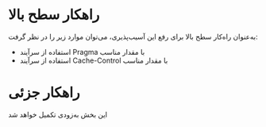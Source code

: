# راهکار سطح بالا
به‌عنوان راه‌کار سطح بالا برای رفع این آسیب‌پذیری، می‌توان موارد زیر را در نظر گرفت:
* استفاده از سرآیند Pragma با مقدار مناسب
* استفاده از سرآیند Cache-Control با مقدار مناسب
# راهکار جزئی
این بخش به‌زودی تکمیل خواهد شد